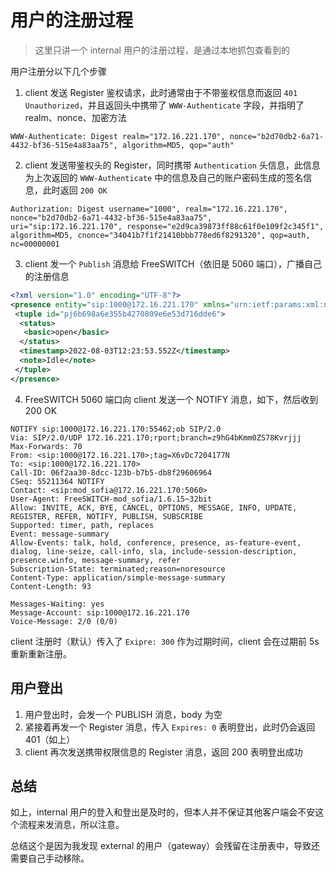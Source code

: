 # 用户的注册过程

> 这里只讲一个 internal 用户的注册过程，是通过本地抓包查看到的

用户注册分以下几个步骤

1. client 发送 Register 鉴权请求，此时通常由于不带鉴权信息而返回 `401 Unauthorized`，并且返回头中携带了 `WWW-Authenticate` 字段，并指明了 realm、nonce、加密方法

```
WWW-Authenticate: Digest realm="172.16.221.170", nonce="b2d70db2-6a71-4432-bf36-515e4a83aa75", algorithm=MD5, qop="auth"
```

2. client 发送带鉴权头的 Register，同时携带 `Authentication` 头信息，此信息为上次返回的 `WWW-Authenticate` 中的信息及自己的账户密码生成的签名信息，此时返回 `200 OK`

```
Authorization: Digest username="1000", realm="172.16.221.170", nonce="b2d70db2-6a71-4432-bf36-515e4a83aa75", uri="sip:172.16.221.170", response="e2d9ca39873ff88c61f0e109f2c345f1", algorithm=MD5, cnonce="34041b7f1f21410bbb778ed6f8291320", qop=auth, nc=00000001
```

3. client 发一个 `Publish` 消息给 FreeSWITCH（依旧是 5060 端口），广播自己的注册信息

```xml
<?xml version="1.0" encoding="UTF-8"?>
<presence entity="sip:1000@172.16.221.170" xmlns="urn:ietf:params:xml:ns:pidf">
 <tuple id="pj6b698a6e355b4270809e6e53d716dde6">
  <status>
   <basic>open</basic>
  </status>
  <timestamp>2022-08-03T12:23:53.552Z</timestamp>
  <note>Idle</note>
 </tuple>
</presence>
```

4. FreeSWITCH 5060 端口向 client 发送一个 NOTIFY 消息，如下，然后收到 200 OK

```sip
NOTIFY sip:1000@172.16.221.170:55462;ob SIP/2.0
Via: SIP/2.0/UDP 172.16.221.170;rport;branch=z9hG4bKmm0ZS78Kvrjjj
Max-Forwards: 70
From: <sip:1000@172.16.221.170>;tag=X6vDc7204177N
To: <sip:1000@172.16.221.170>
Call-ID: 06f2aa30-8dcc-123b-b7b5-db8f29606964
CSeq: 55211364 NOTIFY
Contact: <sip:mod_sofia@172.16.221.170:5060>
User-Agent: FreeSWITCH-mod_sofia/1.6.15~32bit
Allow: INVITE, ACK, BYE, CANCEL, OPTIONS, MESSAGE, INFO, UPDATE, REGISTER, REFER, NOTIFY, PUBLISH, SUBSCRIBE
Supported: timer, path, replaces
Event: message-summary
Allow-Events: talk, hold, conference, presence, as-feature-event, dialog, line-seize, call-info, sla, include-session-description, presence.winfo, message-summary, refer
Subscription-State: terminated;reason=noresource
Content-Type: application/simple-message-summary
Content-Length: 93

Messages-Waiting: yes
Message-Account: sip:1000@172.16.221.170
Voice-Message: 2/0 (0/0)
```

client 注册时（默认）传入了 `Exipre: 300` 作为过期时间，client 会在过期前 5s 重新重新注册。

## 用户登出

1. 用户登出时，会发一个 PUBLISH 消息，body 为空
2. 紧接着再发一个 Register 消息，传入 `Expires: 0` 表明登出，此时仍会返回 401（如上）
3. client 再次发送携带权限信息的 Register 消息，返回 200 表明登出成功

## 总结

如上，internal 用户的登入和登出是及时的，但本人并不保证其他客户端会不安这个流程来发消息，所以注意。

总结这个是因为我发现 external 的用户（gateway）会残留在注册表中，导致还需要自己手动移除。
